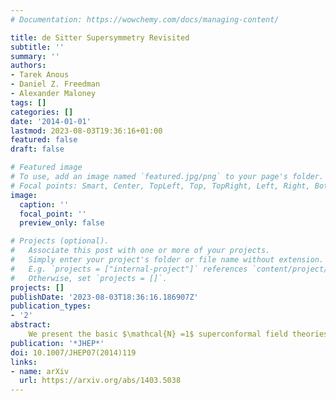 ```yaml
---
# Documentation: https://wowchemy.com/docs/managing-content/

title: de Sitter Supersymmetry Revisited
subtitle: ''
summary: ''
authors:
- Tarek Anous
- Daniel Z. Freedman
- Alexander Maloney
tags: []
categories: []
date: '2014-01-01'
lastmod: 2023-08-03T19:36:16+01:00
featured: false
draft: false

# Featured image
# To use, add an image named `featured.jpg/png` to your page's folder.
# Focal points: Smart, Center, TopLeft, Top, TopRight, Left, Right, BottomLeft, Bottom, BottomRight.
image:
  caption: ''
  focal_point: ''
  preview_only: false

# Projects (optional).
#   Associate this post with one or more of your projects.
#   Simply enter your project's folder or file name without extension.
#   E.g. `projects = ["internal-project"]` references `content/project/deep-learning/index.md`.
#   Otherwise, set `projects = []`.
projects: []
publishDate: '2023-08-03T18:36:16.186907Z'
publication_types:
- '2'
abstract: 
    We present the basic $\mathcal{N} =1$ superconformal field theories in four-dimensional de Sitter space-time,  namely the non-abelian super Yang-Mills theory and the chiral multiplet theory with gauge interactions or cubic superpotential. These theories have eight supercharges and are invariant under the full $SO(4,2)$ group of conformal symmetries, which includes the de Sitter isometry group $SO(4,1)$ as a subgroup. The theories are ghost-free and the anti-commutator $\sum_\alpha$ { $Q_\alpha, Q^{\alpha\dagger}$} is positive. SUSY Ward identities uniquely select the Bunch-Davies vacuum state. This vacuum state is invariant under superconformal transformations, despite the fact that de Sitter space has non-zero Hawking temperature. The $\mathcal{N}=1$ theories are classically invariant under the $SU(2,2|1)$ superconformal group, but this symmetry is broken by radiative corrections.  However, no such difficulty is expected in the $\mathcal{N}=4$ theory, which is presented in appendix B. 
publication: '*JHEP*'
doi: 10.1007/JHEP07(2014)119
links:
- name: arXiv
  url: https://arxiv.org/abs/1403.5038
---
```

